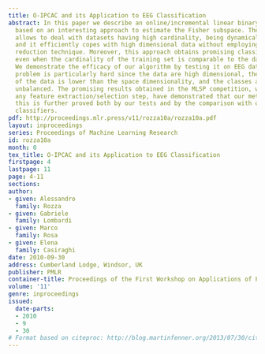 ```yaml
---
title: O-IPCAC and its Application to EEG Classification
abstract: In this paper we describe an online/incremental linear binary classifier
  based on an interesting approach to estimate the Fisher subspace. The proposed method
  allows to deal with datasets having high cardinality, being dynamically supplied,
  and it efficiently copes with high dimensional data without employing any dimensionality
  reduction technique. Moreover, this approach obtains promising classification performance
  even when the cardinality of the training set is comparable to the data dimensionality.
  We demonstrate the efficacy of our algorithm by testing it on EEG data. This classification
  problem is particularly hard since the data are high dimensional, the cardinality
  of the data is lower than the space dimensionality, and the classes are strongly
  unbalanced. The promising results obtained in the MLSP competition, without employing
  any feature extraction/selection step, have demonstrated that our method is effective;
  this is further proved both by our tests and by the comparison with other well-known
  classifiers.
pdf: http://proceedings.mlr.press/v11/rozza10a/rozza10a.pdf
layout: inproceedings
series: Proceedings of Machine Learning Research
id: rozza10a
month: 0
tex_title: O-IPCAC and its Application to EEG Classification
firstpage: 4
lastpage: 11
page: 4-11
sections: 
author:
- given: Alessandro
  family: Rozza
- given: Gabriele
  family: Lombardi
- given: Marco
  family: Rosa
- given: Elena
  family: Casiraghi
date: 2010-09-30
address: Cumberland Lodge, Windsor, UK
publisher: PMLR
container-title: Proceedings of the First Workshop on Applications of Pattern Analysis
volume: '11'
genre: inproceedings
issued:
  date-parts:
  - 2010
  - 9
  - 30
# Format based on citeproc: http://blog.martinfenner.org/2013/07/30/citeproc-yaml-for-bibliographies/
---
```

